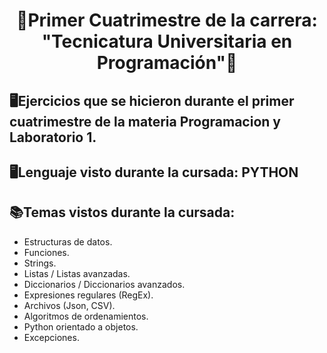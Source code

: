 <div align="center">
  <h1>🌟Primer Cuatrimestre de la carrera: "Tecnicatura Universitaria en Programación"🌟</h1>
</div>
<div>
  <h2>🖥️Ejercicios que se hicieron durante el primer cuatrimestre de la materia Programacion y Laboratorio 1.</h2>
</div>

<h2>🖥️Lenguaje visto durante la cursada: PYTHON</h2>

<h2>📚Temas vistos durante la cursada: </h2>

* Estructuras de datos.
* Funciones.
* Strings.
* Listas / Listas avanzadas.
* Diccionarios / Diccionarios avanzados.
* Expresiones regulares (RegEx).
* Archivos (Json, CSV).
* Algoritmos de ordenamientos.
* Python orientado a objetos.
* Excepciones.
